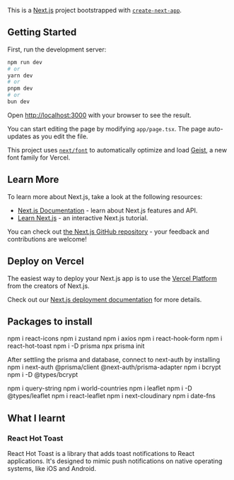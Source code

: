 This is a [Next.js](https://nextjs.org) project bootstrapped with [`create-next-app`](https://nextjs.org/docs/app/api-reference/cli/create-next-app).

## Getting Started

First, run the development server:

```bash
npm run dev
# or
yarn dev
# or
pnpm dev
# or
bun dev
```

Open [http://localhost:3000](http://localhost:3000) with your browser to see the result.

You can start editing the page by modifying `app/page.tsx`. The page auto-updates as you edit the file.

This project uses [`next/font`](https://nextjs.org/docs/app/building-your-application/optimizing/fonts) to automatically optimize and load [Geist](https://vercel.com/font), a new font family for Vercel.

## Learn More

To learn more about Next.js, take a look at the following resources:

- [Next.js Documentation](https://nextjs.org/docs) - learn about Next.js features and API.
- [Learn Next.js](https://nextjs.org/learn) - an interactive Next.js tutorial.

You can check out [the Next.js GitHub repository](https://github.com/vercel/next.js) - your feedback and contributions are welcome!

## Deploy on Vercel

The easiest way to deploy your Next.js app is to use the [Vercel Platform](https://vercel.com/new?utm_medium=default-template&filter=next.js&utm_source=create-next-app&utm_campaign=create-next-app-readme) from the creators of Next.js.

Check out our [Next.js deployment documentation](https://nextjs.org/docs/app/building-your-application/deploying) for more details.


## Packages to install

npm i react-icons
npm i zustand
npm i axios
npm i react-hook-form
npm i react-hot-toast
npm i -D prisma
npx prisma init

After settling the prisma and database, connect to next-auth by installing
npm i next-auth @prisma/client @next-auth/prisma-adapter
npm i bcrypt
npm i -D @types/bcrypt

npm i query-string
npm i world-countries
npm i leaflet
npm i -D @types/leaflet
npm i react-leaflet
npm i next-cloudinary
npm i date-fns

## What I learnt
### React Hot Toast
React Hot Toast is a library that adds toast notifications to React applications. It's designed to mimic push notifications on native operating systems, like iOS and Android.
